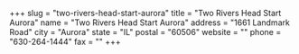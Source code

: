 +++
slug = "two-rivers-head-start-aurora"
title = "Two Rivers Head Start Aurora"
name = "Two Rivers Head Start Aurora"
address = "1661 Landmark Road"
city = "Aurora"
state = "IL"
postal = "60506"
website = ""
phone = "630-264-1444"
fax = ""
+++
